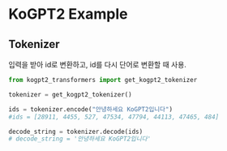 # KoGPT2 Example

## Tokenizer
입력을 받아 id로 변환하고, id를 다시 단어로 변환할 때 사용.
```python
from kogpt2_transformers import get_kogpt2_tokenizer

tokenizer = get_kogpt2_tokenizer()

ids = tokenizer.encode("안녕하세요 KoGPT2입니다")
#ids = [28911, 4455, 527, 47534, 47794, 44113, 47465, 484]

decode_string = tokenizer.decode(ids)
# decode_string = '안녕하세요 KoGPT2입니다'
```